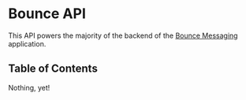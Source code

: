 Bounce API
==========

This API powers the majority of the backend of the [Bounce Messaging](https://getbounce.io) application.

Table of Contents
-----------------

Nothing, yet!